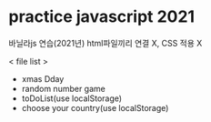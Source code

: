 # practice javascript 2021

바닐라js 연습(2021년)
html파일끼리 연결 X, CSS 적용 X

< file list >

- xmas Dday
- random number game
- toDoList(use localStorage)
- choose your country(use localStorage)
